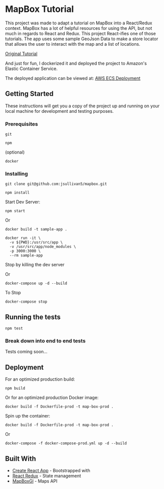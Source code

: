 # MapBox Tutorial

This project was made to adapt a tutorial on MapBox into a React/Redux context.  MapBox has a lot of helpful resources for using the API,
but not much in regards to React and Redux.  This project React-ifies one of those tutorials.  The app uses some sample GeoJson Data to make a store locator that allows the user to interact with the map and a list of locations.

[Original Tutorial](https://www.mapbox.com/help/building-a-store-locator/)

And just for fun, I dockerized it and deployed the project to Amazon's Elastic Container Service.

The deployed application can be viewed at: [AWS ECS Deployment](http://35.172.179.46)

## Getting Started

These instructions will get you a copy of the project up and running on your local machine for development and testing purposes.

### Prerequisites

```
git
```

```
npm
```

(optional)
```
docker
```

### Installing

```
git clone git@github.com:jsullivan5/mapbox.git

```

```
npm install
```

Start Dev Server:

```
npm start
```
Or
```
docker build -t sample-app .
```
```
docker run -it \
  -v ${PWD}:/usr/src/app \
  -v /usr/src/app/node_modules \
  -p 3000:3000 \
  --rm sample-app
```
Stop by killing the dev server

Or
```
docker-compose up -d --build
```
To Stop
```
docker-compose stop
```

## Running the tests

```
npm test
```

### Break down into end to end tests

Tests coming soon...

## Deployment

For an optimized production build:

```
npm build
```
Or for an optimized production Docker image:

```
docker build -f Dockerfile-prod -t map-box-prod .
```

Spin up the container:
```
docker build -f Dockerfile-prod -t map-box-prod .
```
Or
```
docker-compose -f docker-compose-prod.yml up -d --build
```

## Built With

* [Create React App](https://github.com/facebook/create-react-app) - Bootstrapped with
* [React Redux](https://github.com/reactjs/react-redux) - State management
* [MapBoxGl](https://www.mapbox.com/mapbox-gl-js/api/) - Maps API
